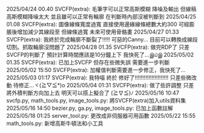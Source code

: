 2025/04/24 00.40 SVCFP(extra): 毛筆字可以正常高斯模糊 降噪及輸出 但線稿高斯模糊降噪太大 並且雖可以正常有輪廓 在判斷時內部沒被判斷到
2025/04/25 01.08 SVCFP(extra): 圖像線條寬度過寬 直接使用邊緣線條總數大約300 可經膨脹後增加減少其線段至 但線條過寬 未來可使用骨骼畫
2025/04/27 01.33 SVCFP(extra): 我終於完成輪廓不斷裂了!!!!! 可惡的Canny... 目前可以轉換成線段切割。抓取輪廓沒問題了
2025/04/28 01.35 SVCFP(extra): 做完RDP了 只差SVCFP的判斷了 預計計算時間應該是10分鐘上下 我快死了...இ௰இ
2025/05/02 01.35 SVCFP(extra): 已加上SVCFP 但存在些微失誤 需要進一步判斷
2025/05/02 15:50 SVCFP(extra): 加權值判斷需要進一步修正，我快死了...
2025/05/03 01:17 SVCFP(extra): 我特喵 終於 修好了!!!!!!!!!!!!!!!!!!!!!! 只差些微改動 待修正...ヾ(≧▽≦*)o
2025/05/04 01:31 SVCFP(extra): 做了些許調整 只差將外積判斷方向加上去 明天可以搭上擬合了 (≧∇≦)ﾉ
2025/05/16 10:47 svcfp.py, math_tools.py, image_tools.py: 將SVCFP(extra)加入utils資料集
2025/05/16 14:50 bezier.py, ga.py, image_tools.py: 已加上函數註解
2025/05/18 01:25 server_tool.py: 更改成非伺服器可用函數
2025/05/22 15:55 math_tools.py: 新增高斯牛頓法和小工具
